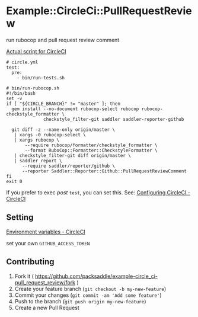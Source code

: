 # Example::CircleCi::PullRequestReview

run rubocop and pull request review comment

[Actual script for CircleCI](./bin/run-tests.sh)

```
# circle.yml
test:
  pre:
    - bin/run-tests.sh

# bin/run-rubocop.sh
#!/bin/bash
set -v
if [ "${CIRCLE_BRANCH}" != "master" ]; then
  gem install --no-document rubocop-select rubocop rubocop-checkstyle_formatter \
              checkstyle_filter-git saddler saddler-reporter-github

  git diff -z --name-only origin/master \
   | xargs -0 rubocop-select \
   | xargs rubocop \
       --require rubocop/formatter/checkstyle_formatter \
       --format RuboCop::Formatter::CheckstyleFormatter \
   | checkstyle_filter-git diff origin/master \
   | saddler report \
      --require saddler/reporter/github \
      --reporter Saddler::Reporter::Github::PullRequestReviewComment
fi
exit 0
```

If you prefer to exec *post* `test`, you can set this. See: [Configuring CircleCI - CircleCI](https://circleci.com/docs/configuration#phases)

## Setting

[Environment variables - CircleCI](https://circleci.com/docs/environment-variables)

set your own `GITHUB_ACCESS_TOKEN`

## Contributing

1. Fork it ( https://github.com/packsaddle/example-circle_ci-pull_request_review/fork )
2. Create your feature branch (`git checkout -b my-new-feature`)
3. Commit your changes (`git commit -am 'Add some feature'`)
4. Push to the branch (`git push origin my-new-feature`)
5. Create a new Pull Request

